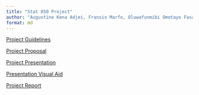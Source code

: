 ```yaml
---
title: "Stat 850 Project"
author: "Augustine Kena Adjei, Fransis Marfo, Oluwafunmibi Omotayo Fasanya"
format: md
---
```


[Project Guidelines](guidelines.qmd)

[Project Proposal](proposal.qmd)

[Project Presentation]() <!-- Add a link to your Youtube presentation -->

[Presentation Visual Aid](slides.qmd) <!-- Change this to link to your visual aid -->

[Project Report](report.qmd)
